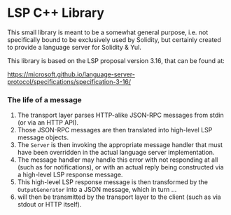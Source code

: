 # LSP C++ Library

This small library is meant to be a somewhat general purpose, i.e. not specifically bound to be exclusively
used by Solidity, but certainly created to provide a language server for Solidity & Yul.

This library is based on the LSP proposal version 3.16, that can be found at:

https://microsoft.github.io/language-server-protocol/specifications/specification-3-16/

### The life of a message

1. The transport layer parses HTTP-alike JSON-RPC messages from stdin (or via an HTTP API).
2. Those JSON-RPC messages are then translated into high-level LSP message objects.
3. The `Server` is then invoking the appropriate message handler that must have been overridden
   in the actual language server implementation.
4. The message handler may handle this error with not responding at all (such as for
   notifications), or with an actual reply being constructed via a high-level LSP response message.
5. This high-level LSP response message is then transformed by the `OutputGenerator` into
   a JSON message, which in turn ...
6. will then be transmitted by the transport layer to the client (such as via stdout or HTTP itself).

